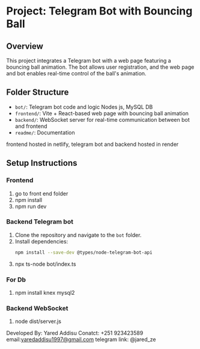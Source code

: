 # Project: Telegram Bot with Bouncing Ball

## Overview

This project integrates a Telegram bot with a web page featuring a bouncing ball animation. The bot allows user registration, and the web page and bot enables real-time control of the ball's animation.



## Folder Structure
- `bot/`: Telegram bot code and logic Nodes js, MySQL DB
- `frontend/`: Vite + React-based web page with bouncing ball animation
- `backend/`: WebSocket server for real-time communication between bot and frontend
- `readme/`: Documentation

frontend hosted in netlify, telegram bot and backend hosted in render


## Setup Instructions
### Frontend

1. go to front end folder 
2. npm install
3. npm run dev

### Backend Telegram bot
1. Clone the repository and navigate to the `bot` folder.
2. Install dependencies:
   ```bash
   npm install --save-dev @types/node-telegram-bot-api

3. npx ts-node bot/index.ts

### For Db
1. npm install knex mysql2

### Backend WebSocket 
1. node dist/server.js



Developed By: Yared Addisu
Conatct: +251 923423589
email:yaredaddisu1997@gmail.com
telegram link: @jared_ze